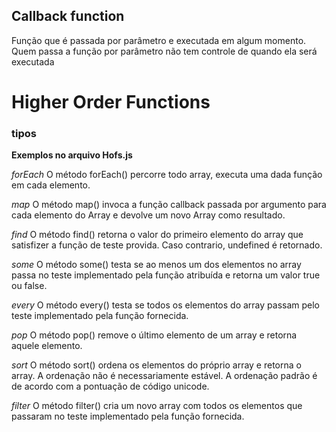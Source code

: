 ## Callback function

Função que é passada por parâmetro e executada em algum momento.
Quem passa a função por parâmetro não tem controle de quando ela será executada

# Higher Order Functions

### tipos

**Exemplos no arquivo Hofs.js**

_forEach_ O método forEach() percorre todo array, executa uma dada função em cada elemento.

_map_ O método map() invoca a função callback passada por argumento para cada elemento do Array e devolve um novo Array como resultado.

_find_ O método find() retorna o valor do primeiro elemento do array que satisfizer a função de teste provida. Caso contrario, undefined é retornado.

_some_ O método some() testa se ao menos um dos elementos no array passa no teste implementado pela função atribuída e retorna um valor true ou false.

_every_ O método every() testa se todos os elementos do array passam pelo teste implementado pela função fornecida.

_pop_ O método pop() remove o último elemento de um array e retorna aquele elemento.

_sort_ O método sort() ordena os elementos do próprio array e retorna o array. A ordenação não é necessariamente estável. A ordenação padrão é de acordo com a pontuação de código unicode.

_filter_ O método filter() cria um novo array com todos os elementos que passaram no teste implementado pela função fornecida.
